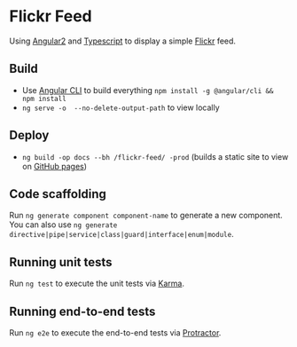 # Flickr Feed

Using [Angular2](https://angular.io/) and [Typescript](https://www.typescriptlang.org/) to display a simple [Flickr](https://www.flickr.com/) feed.

## Build

- Use [Angular CLI](https://github.com/angular/angular-cli) to build everything `npm install -g @angular/cli && npm install`
- `ng serve -o  --no-delete-output-path` to view locally

## Deploy

- `ng build -op docs --bh /flickr-feed/ -prod` (builds a static site to view on [GitHub pages](https://www.harrymt.com/flickr-feed/))

## Code scaffolding

Run `ng generate component component-name` to generate a new component. You can also use `ng generate directive|pipe|service|class|guard|interface|enum|module`.

## Running unit tests

Run `ng test` to execute the unit tests via [Karma](https://karma-runner.github.io).

## Running end-to-end tests

Run `ng e2e` to execute the end-to-end tests via [Protractor](http://www.protractortest.org/).

